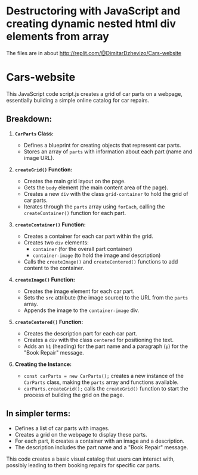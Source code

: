 # Destructoring with JavaScript and creating dynamic nested html div elements from array
The files are in about 
http://replit.com/@DimitarDzhevizo/Cars-website

# Cars-website

This JavaScript code script.js creates a grid of car parts on a webpage, essentially building a simple online catalog for car repairs. 

## Breakdown:

1. **`CarParts` Class:**
   - Defines a blueprint for creating objects that represent car parts.
   - Stores an array of `parts` with information about each part (name and image URL).

2. **`createGrid()` Function:**
   - Creates the main grid layout on the page.
   - Gets the `body` element (the main content area of the page).
   - Creates a new `div` with the class `grid-container` to hold the grid of car parts.
   - Iterates through the `parts` array using `forEach`, calling the `createContainer()` function for each part.

3. **`createContainer()` Function:**
   - Creates a container for each car part within the grid.
   - Creates two `div` elements:
     - `container` (for the overall part container)
     - `container-image` (to hold the image and description)
   - Calls the `createImage()` and `createCentered()` functions to add content to the container.

4. **`createImage()` Function:**
   - Creates the image element for each car part.
   - Sets the `src` attribute (the image source) to the URL from the `parts` array.
   - Appends the image to the `container-image` div.

5. **`createCentered()` Function:**
   - Creates the description part for each car part.
   - Creates a `div` with the class `centered` for positioning the text.
   - Adds an `h1` (heading) for the part name and a paragraph (`p`) for the "Book Repair" message.

6. **Creating the Instance:**
   - `const carParts = new CarParts();` creates a new instance of the `CarParts` class, making the `parts` array and functions available.
   - `carParts.createGrid();` calls the `createGrid()` function to start the process of building the grid on the page.

## In simpler terms:

- Defines a list of car parts with images.
- Creates a grid on the webpage to display these parts.
- For each part, it creates a container with an image and a description. 
- The description includes the part name and a "Book Repair" message.

This code creates a basic visual catalog that users can interact with, possibly leading to them booking repairs for specific car parts.
